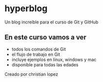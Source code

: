 # hyperblog

Un blog increíble para el curso de Git y GitHub

## En este curso vamos a ver

- todos los comandos de Git
- el flujo de trabajo en Git
- incluye ejemplos en linux, windows y mac
- disponible para todas las edades

Creado por christian lopez

